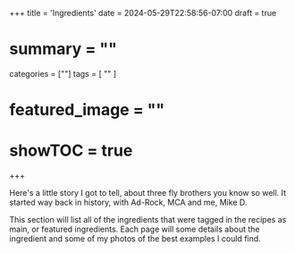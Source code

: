 +++
title = 'Ingredients'
date = 2024-05-29T22:58:56-07:00
draft = true
# summary = ""
categories = [""]
tags = [
  ""
  ]
# featured_image = ""
# showTOC = true
+++

Here's a little story I got to tell, about three fly brothers you know so well. It started way back in history, with Ad-Rock, MCA and me, Mike D.

This section will list all of the ingredients that were tagged in the recipes as main, or featured ingredients. Each page will some details about the ingredient and some of my photos of the best examples I could find.

